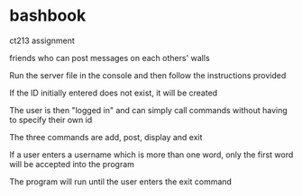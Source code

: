 # bashbook
ct213 assignment

friends who can post messages on each others' walls

Run the server file in the console and then follow the instructions provided

If the ID initially entered does not exist, it will be created

The user is then "logged in" and can simply call commands without having to specify their own id

The three commands are add, post, display and exit

If a user enters a username which is more than one word, only the first word will be accepted into the program

The program will run until the user enters the exit command
